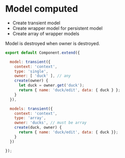 # Model computed

* Create transient model
* Create wrapper model for persistent model
* Create array of wrapper models

Model is destroyed when owner is destroyed.

``` javascript
export default Component.extend({

  model: transient({
    context: 'context',
    type: 'single',
    owner: [ 'duck' ], // any
    create(owner) {
      let duck = owner.get('duck');
      return { name: 'duck/edit', data: { duck } };
    }
  }),

  models: transient({
    context: 'context',
    type: 'array',
    owner: 'ducks', // must be array
    create(duck, owner) {
      return { name: 'duck/edit', data: { duck }};
    }
  })

});
```
